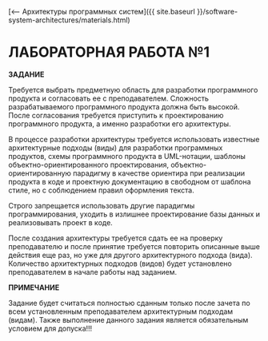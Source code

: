 [⟵ Архитектуры программных систем]({{ site.baseurl }}/software-system-architectures/materials.html)

# ЛАБОРАТОРНАЯ РАБОТА №1

**ЗАДАНИЕ**

Требуется выбрать предметную область для разработки программного продукта и согласовать ее с преподавателем. Сложность разрабатываемого программного продукта должна быть высокой. После согласования требуется приступить к проектированию программного продукта, а именно разработки его архитектуры.

В процессе разработки архитектуры требуется использовать известные архитектурные подходы (виды) для разработки программных продуктов, схемы программного продукта в UML-нотации, шаблоны объектно-ориентированного проектирования, объектно-ориентированную парадигму в качестве ориентира при реализации продукта в коде и проектную документацию в свободном от шаблона стиле, но с соблюдением правил оформления текста.

Строго запрещается использовать другие парадигмы программирования, уходить в излишнее проектирование базы данных и реализовывать проект в коде.

После создания архитектуры требуется сдать ее на проверку преподавателю и после принятие требуется повторить описанные выше действия еще раз, но уже для другого архитектурного подхода (вида). Количество архитектурных подходов (видов) будет установлено преподавателем в начале работы над заданием.

**ПРИМЕЧАНИЕ**

Задание будет считаться полностью сданным только после зачета по всем установленным преподавателем архитектурным подходам (видам). Также выполнение данного задания является обязательным условием для допуска!!!
